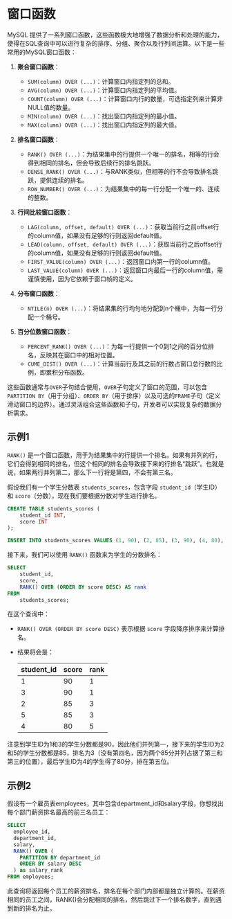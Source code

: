 # 窗口函数
MySQL 提供了一系列窗口函数，这些函数极大地增强了数据分析和处理的能力，使得在SQL查询中可以进行复杂的排序、分组、聚合以及行列间运算。以下是一些常用的MySQL窗口函数：

1. **聚合窗口函数**：
   - `SUM(column) OVER (...)`：计算窗口内指定列的总和。
   - `AVG(column) OVER (...)`：计算窗口内指定列的平均值。
   - `COUNT(column) OVER (...)`：计算窗口内行的数量，可选指定列来计算非NULL值的数量。
   - `MIN(column) OVER (...)`：找出窗口内指定列的最小值。
   - `MAX(column) OVER (...)`：找出窗口内指定列的最大值。

2. **排名窗口函数**：
   - `RANK() OVER (...)`：为结果集中的行提供一个唯一的排名，相等的行会得到相同的排名，但会导致后续行的排名跳跃。
   - `DENSE_RANK() OVER (...)`：与RANK类似，但相等的行不会导致排名跳跃，提供连续的排名。
   - `ROW_NUMBER() OVER (...)`：为结果集中的每一行分配一个唯一的、连续的整数。

3. **行间比较窗口函数**：
   - `LAG(column, offset, default) OVER (...)`：获取当前行之前offset行的column值，如果没有足够的行则返回default值。
   - `LEAD(column, offset, default) OVER (...)`：获取当前行之后offset行的column值，如果没有足够的行则返回default值。
   - `FIRST_VALUE(column) OVER (...)`：返回窗口内第一行的column值。
   - `LAST_VALUE(column) OVER (...)`：返回窗口内最后一行的column值，需谨慎使用，因为它依赖于窗口帧的定义。

4. **分布窗口函数**：
   - `NTILE(n) OVER (...)`：将结果集的行均匀地分配到n个桶中，为每一行分配一个桶号。

5. **百分位数窗口函数**：
   - `PERCENT_RANK() OVER (...)`：为每一行提供一个0到1之间的百分位排名，反映其在窗口中的相对位置。
   - `CUME_DIST() OVER (...)`：计算当前行及其之前的行数占窗口总行数的比例，即累积分布函数。

这些函数通常与`OVER`子句结合使用，`OVER`子句定义了窗口的范围，可以包含`PARTITION BY`（用于分组）、`ORDER BY`（用于排序）以及可选的`FRAME`子句（定义滑动窗口的边界）。通过灵活组合这些函数和子句，开发者可以实现复杂的数据分析需求。


## 示例1
`RANK()` 是一个窗口函数，用于为结果集中的行提供一个排名。如果有并列的行，它们会得到相同的排名，但这个相同的排名会导致接下来的行排名“跳跃”。也就是说，如果两行并列第二，那么下一行将是第四，不会有第三名。

假设我们有一个学生分数表 `students_scores`，包含字段 `student_id`（学生ID）和 `score`（分数），现在我们要根据分数对学生进行排名。

```sql
CREATE TABLE students_scores (
    student_id INT,
    score INT
);

INSERT INTO students_scores VALUES (1, 90), (2, 85), (3, 90), (4, 80), (5, 85);
```

接下来，我们可以使用 `RANK()` 函数来为学生的分数排名：

```sql
SELECT 
    student_id, 
    score,
    RANK() OVER (ORDER BY score DESC) AS rank
FROM 
    students_scores;
```

在这个查询中：
- `RANK() OVER (ORDER BY score DESC)` 表示根据 `score` 字段降序排序来计算排名。
- 结果将会是：
  
  | student_id | score | rank |
  |------------|-------|------|
  | 1          | 90    | 1    |
  | 3          | 90    | 1    |
  | 2          | 85    | 3    |
  | 5          | 85    | 3    |
  | 4          | 80    | 5    |

注意到学生ID为1和3的学生分数都是90，因此他们并列第一，接下来的学生ID为2和5的学生分数都是85，排名为3（没有第四名，因为两个85分并列占据了第三和第三的位置），最后学生ID为4的学生得了80分，排在第五位。

## 示例2
假设有一个雇员表employees，其中包含department_id和salary字段，你想找出每个部门薪资排名最高的前三名员工：
```sql
SELECT 
  employee_id,
  department_id,
  salary,
  RANK() OVER (
    PARTITION BY department_id
    ORDER BY salary DESC
  ) as salary_rank
FROM employees;
```
此查询将返回每个员工的薪资排名，排名在每个部门内部都是独立计算的。在薪资相同的员工之间，RANK()会分配相同的排名，然后跳过下一个排名数字，直到遇到新的排名为止。